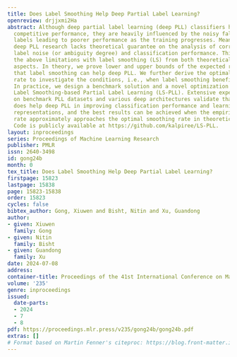 ```yaml
---
title: Does Label Smoothing Help Deep Partial Label Learning?
openreview: drjjxmi2Ha
abstract: Although deep partial label learning (deep PLL) classifiers have shown their
  competitive performance, they are heavily influenced by the noisy false-positive
  labels leading to poorer performance as the training progresses. Meanwhile, existing
  deep PLL research lacks theoretical guarantee on the analysis of correlation between
  label noise (or ambiguity degree) and classification performance. This paper addresses
  the above limitations with label smoothing (LS) from both theoretical and empirical
  aspects. In theory, we prove lower and upper bounds of the expected risk to show
  that label smoothing can help deep PLL. We further derive the optimal smoothing
  rate to investigate the conditions, i.e., when label smoothing benefits deep PLL.
  In practice, we design a benchmark solution and a novel optimization algorithm called
  Label Smoothing-based Partial Label Learning (LS-PLL). Extensive experimental results
  on benchmark PLL datasets and various deep architectures validate that label smoothing
  does help deep PLL in improving classification performance and learning distinguishable
  representations, and the best results can be achieved when the empirical smoothing
  rate approximately approaches the optimal smoothing rate in theoretical findings.
  Code is publicly available at https://github.com/kalpiree/LS-PLL.
layout: inproceedings
series: Proceedings of Machine Learning Research
publisher: PMLR
issn: 2640-3498
id: gong24b
month: 0
tex_title: Does Label Smoothing Help Deep Partial Label Learning?
firstpage: 15823
lastpage: 15838
page: 15823-15838
order: 15823
cycles: false
bibtex_author: Gong, Xiuwen and Bisht, Nitin and Xu, Guandong
author:
- given: Xiuwen
  family: Gong
- given: Nitin
  family: Bisht
- given: Guandong
  family: Xu
date: 2024-07-08
address:
container-title: Proceedings of the 41st International Conference on Machine Learning
volume: '235'
genre: inproceedings
issued:
  date-parts:
  - 2024
  - 7
  - 8
pdf: https://proceedings.mlr.press/v235/gong24b/gong24b.pdf
extras: []
# Format based on Martin Fenner's citeproc: https://blog.front-matter.io/posts/citeproc-yaml-for-bibliographies/
---
```


